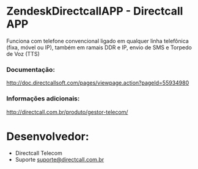 # ZendeskDirectcallAPP - Directcall APP

Funciona com telefone convencional ligado em qualquer linha telefônica (fixa, móvel ou IP), também em ramais DDR e IP, envio de SMS e Torpedo de Voz (TTS)

### Documentação:

http://doc.directcallsoft.com/pages/viewpage.action?pageId=55934980

### Informações adicionais:

http://directcall.com.br/produto/gestor-telecom/

# Desenvolvedor:

 - Directcall Telecom
 - Suporte <suporte@directcall.com.br>

